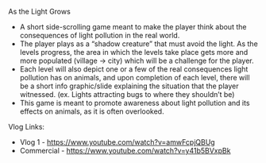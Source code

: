 As the Light Grows
- A short side-scrolling game meant to make the player think about the consequences of light pollution in the real world. 
- The player plays as a “shadow creature” that must avoid the light. As the levels progress, the area in which the levels take place gets more and more populated (village -> city) which will be a challenge for the player. 
- Each level will also depict one or a few of the real consequences light pollution has on animals, and upon completion of each level, there will be a short info graphic/slide explaining the situation that the player witnessed. (ex. Lights attracting bugs to where they shouldn’t be)
- This game is meant to promote awareness about light pollution and its effects on animals, as it is often overlooked.

Vlog Links:
- Vlog 1 - https://www.youtube.com/watch?v=amwFcpjQBUg
- Commercial - https://www.youtube.com/watch?v=y41b5BVxpBk
